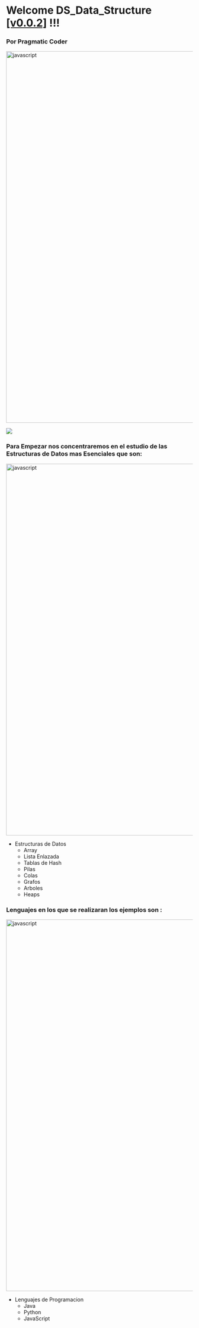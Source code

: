 # Welcome DS_Data_Structure [[v0.0.2]](https://github.com/Zelechos/Pragmatic_JavaScript/releases/tag/v0.2.6) !!! 
### Por Pragmatic Coder

<img align="center" src="https://user-images.githubusercontent.com/73097560/115834477-dbab4500-a447-11eb-908a-139a6edaec5c.gif" alt="javascript" width="1000"/>

![](https://miro.medium.com/max/700/1*Ut55XNszCQPxCG9qaEQfAw.png)
### Para Empezar nos concentraremos en el estudio de las Estructuras de Datos mas Esenciales que son: 

<img align="center" src="https://user-images.githubusercontent.com/73097560/115834477-dbab4500-a447-11eb-908a-139a6edaec5c.gif" alt="javascript" width="1000"/>

+ Estructuras de Datos
    * Array
    * Lista Enlazada
    * Tablas de Hash
    * Pilas
    * Colas
    * Grafos
    * Arboles
    * Heaps

### Lenguajes en los que se realizaran los ejemplos son : 

<img align="center" src="https://user-images.githubusercontent.com/73097560/115834477-dbab4500-a447-11eb-908a-139a6edaec5c.gif" alt="javascript" width="1000"/>

+ Lenguajes de Programacion
    * Java
    * Python
    * JavaScript



